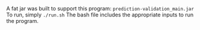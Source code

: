 A fat jar was built to support this program: `prediction-validation_main.jar`
To run, simply `./run.sh`
The bash file includes the appropriate inputs to run the program.